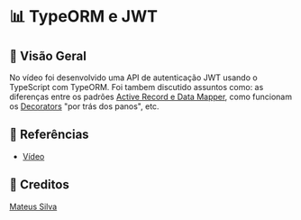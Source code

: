 
# 📊 TypeORM e JWT

## 🚀 Visão Geral

No vídeo foi desenvolvido uma API de autenticação JWT usando o TypeScript com TypeORM. Foi tambem discutido assuntos como: as diferenças entre os padrões [Active Record e Data Mapper](https://typeorm.io/#/active-record-data-mapper), como funcionam os [Decorators](https://typeorm.io/#/decorator-reference) "por trás dos panos", etc.

## 📎 Referências

-  [Vídeo](https://www.youtube.com/watch?v=TjAXBLszCb0&ab_channel=MateusSilva)

## 🌟 Creditos

[Mateus Silva](https://www.instagram.com/imateus.silva)
